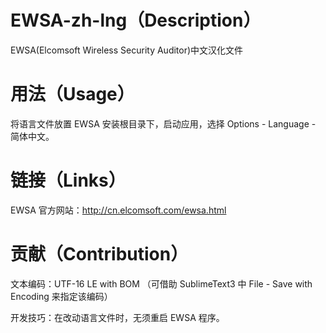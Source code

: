 EWSA-zh-lng（Description）
====
EWSA(Elcomsoft Wireless Security Auditor)中文汉化文件

用法（Usage）
===
将语言文件放置 EWSA 安装根目录下，启动应用，选择 Options - Language - 简体中文。

链接（Links）
===
EWSA 官方网站：http://cn.elcomsoft.com/ewsa.html

贡献（Contribution）
===
文本编码：UTF-16 LE with BOM （可借助 SublimeText3 中 File - Save with Encoding 来指定该编码）

开发技巧：在改动语言文件时，无须重启 EWSA 程序。
